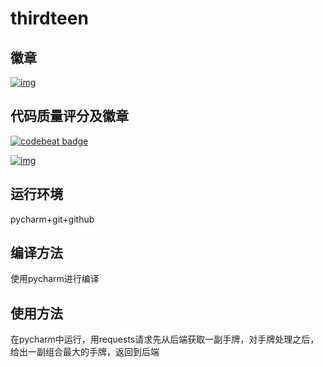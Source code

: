 # thirdteen

## 徽章

[![img](https://camo.githubusercontent.com/5fb259203805e2189b8c165d05bd7fa128898cfe/68747470733a2f2f696d672e736869656c64732e696f2f62616467652f6c616e67756167652d707974686f6e2d6f72616e67652e737667)](https://camo.githubusercontent.com/5fb259203805e2189b8c165d05bd7fa128898cfe/68747470733a2f2f696d672e736869656c64732e696f2f62616467652f6c616e67756167652d707974686f6e2d6f72616e67652e737667)

## 代码质量评分及徽章

[![codebeat badge](https://camo.githubusercontent.com/f248158c4924f90ba9f7a7312d61154f6cca46d7/68747470733a2f2f636f6465626561742e636f2f6261646765732f30313637616561312d316337312d346338642d613034302d666665393437316337343233)](https://codebeat.co/projects/github-com-linrui26-shisanshui-master)

[![img](https://camo.githubusercontent.com/8808734cfaf3a57028e49372b6db8a48a573ce2f/687474703a2f2f61322e717069632e636e2f7073623f2f563132457454765a32674e4758762f52446b522a6c506a546b302e7a6b4635344362324e7259596446664b64365664457244786277657337554d212f632f644d5541414141414141414126656b3d31266b703d312670743d3026626f3d6f67577841514141414141444679552126746c3d31267675696e3d3134323934313832383926746d3d31353731313236343030267363653d36302d322d322672663d302d30)](https://camo.githubusercontent.com/8808734cfaf3a57028e49372b6db8a48a573ce2f/687474703a2f2f61322e717069632e636e2f7073623f2f563132457454765a32674e4758762f52446b522a6c506a546b302e7a6b4635344362324e7259596446664b64365664457244786277657337554d212f632f644d5541414141414141414126656b3d31266b703d312670743d3026626f3d6f67577841514141414141444679552126746c3d31267675696e3d3134323934313832383926746d3d31353731313236343030267363653d36302d322d322672663d302d30)

## 运行环境

pycharm+git+github

## 编译方法

使用pycharm进行编译

## 使用方法

在pycharm中运行，用requests请求先从后端获取一副手牌，对手牌处理之后，给出一副组合最大的手牌，返回到后端